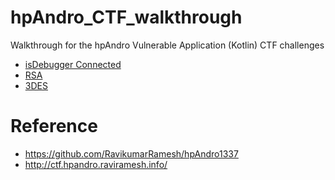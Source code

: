 # hpAndro_CTF_walkthrough
Walkthrough for the hpAndro Vulnerable Application (Kotlin) CTF challenges

* [isDebugger Connected](https://github.com/cygnus-xr1/hpAndro_CTF_walkthrough/blob/main/challenges/anti_debugging/isDebugger_Connected.md)
* [RSA](https://github.com/cygnus-xr1/hpAndro_CTF_walkthrough/blob/main/challenges/asymetric_encryption/RSA.md)
* [3DES]((https://github.com/cygnus-xr1/hpAndro_CTF_walkthrough/blob/main/challenges/asymetric_encryption/3DES.md))

# Reference
* https://github.com/RavikumarRamesh/hpAndro1337
* http://ctf.hpandro.raviramesh.info/
